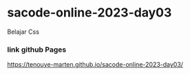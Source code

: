 # sacode-online-2023-day03

Belajar Css

### link github Pages
https://tenouye-marten.github.io/sacode-online-2023-day03/
